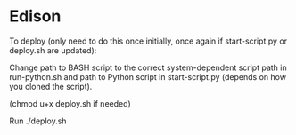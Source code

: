 # Edison

To deploy (only need to do this once initially, once again if start-script.py
or deploy.sh are updated):

Change path to BASH script to the correct system-dependent script path in
run-python.sh and path to Python script in start-script.py (depends on how you
cloned the script).

(chmod u+x deploy.sh if needed)

Run
./deploy.sh
